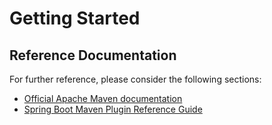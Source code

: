 # Getting Started

## Reference Documentation
For further reference, please consider the following sections:

*   [Official Apache Maven documentation](https://maven.apache.org/guides/index.html)
*   [Spring Boot Maven Plugin Reference Guide](https://docs.spring.io/spring-boot/docs/2.2.0.RELEASE/maven-plugin/)
